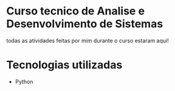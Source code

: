 # Curso tecnico de Analise e Desenvolvimento de Sistemas
todas as atividades feitas por mim durante o curso estaram aqui!
# Tecnologias utilizadas
- Python